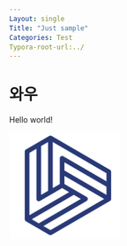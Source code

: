 ```yaml
---
Layout: single
Title: "Just sample"
Categories: Test
Typora-root-url:../
---
```


# 와우

Hello world!

![mark](/images/2024-01-08-first-posting/mark.png)